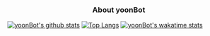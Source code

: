 ### <center> About yoonBot

[![yoonBot's github stats](https://github-readme-stats.vercel.app/api?username=yoonBot&show_icons=true&theme=tokyonight)](https://github.com/yoonBot/github-readme-stats)
[![Top Langs](https://github-readme-stats.vercel.app/api/top-langs/?username=yoonBot&show_icons=true&theme=synthwave)](https://github.com/yoonBot/github-readme-stats)
[![yoonBot's wakatime stats](https://github-readme-stats.vercel.app/api/wakatime?username=yoonBot&show_icons=true&theme=radical)](https://github.com/yoonBot/github-readme-stats)
